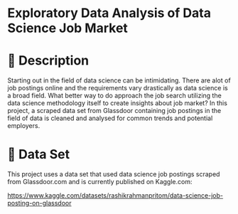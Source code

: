 # Exploratory Data Analysis of Data Science Job Market

# :memo: Description

Starting out in the field of data science can be intimidating. There are alot of job postings online and the requirements vary drastically as data science is a broad field.
What better way to do approach the job search utilizing the data science methodology itself to create insights about job market?
In this project, a scraped data set from Glassdoor containing job postings in the field of data is cleaned and analysed for common trends and potential employers.

# :open_file_folder: Data Set

This project uses a data set that used data science job postings scraped from Glassdoor.com and is currently published on Kaggle.com: 

https://www.kaggle.com/datasets/rashikrahmanpritom/data-science-job-posting-on-glassdoor
